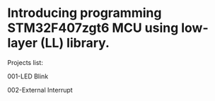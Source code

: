 # Introducing programming STM32F407zgt6 MCU using low-layer (LL) library.

Projects list:

001-LED Blink

002-External Interrupt

